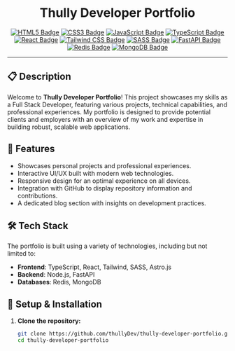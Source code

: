 <h1 align="center">Thully Developer Portfolio</h1>

<p align="center">
  <a href="#"><img src="https://img.shields.io/badge/HTML5-E34F26?style=for-the-badge&logo=html5&logoColor=white" alt="HTML5 Badge"/></a>
  <a href="#"><img src="https://img.shields.io/badge/CSS3-1572B6?style=for-the-badge&logo=css3&logoColor=white" alt="CSS3 Badge"/></a>
  <a href="#"><img src="https://img.shields.io/badge/JavaScript-F7DF1E?style=for-the-badge&logo=javascript&logoColor=black" alt="JavaScript Badge"/></a>
  <a href="#"><img src="https://img.shields.io/badge/TypeScript-007ACC?style=for-the-badge&logo=typescript&logoColor=white" alt="TypeScript Badge"/></a>
  <a href="#"><img src="https://img.shields.io/badge/React-61DAFB?style=for-the-badge&logo=react&logoColor=black" alt="React Badge"/></a>
  <a href="#"><img src="https://img.shields.io/badge/Tailwind_CSS-38B2AC?style=for-the-badge&logo=tailwind-css&logoColor=white" alt="Tailwind CSS Badge"/></a>
  <a href="#"><img src="https://img.shields.io/badge/SASS-CC6699?style=for-the-badge&logo=sass&logoColor=white" alt="SASS Badge"/></a>
  <a href="#"><img src="https://img.shields.io/badge/FastAPI-009688?style=for-the-badge&logo=fastapi&logoColor=white" alt="FastAPI Badge"/></a>
  <a href="#"><img src="https://img.shields.io/badge/Redis-DC382D?style=for-the-badge&logo=redis&logoColor=white" alt="Redis Badge"/></a>
  <a href="#"><img src="https://img.shields.io/badge/MongoDB-47A248?style=for-the-badge&logo=mongodb&logoColor=white" alt="MongoDB Badge"/></a>
</p>

---

## 📋 Description

Welcome to **Thully Developer Portfolio**! This project showcases my skills as a Full Stack Developer, featuring various projects, technical capabilities, and professional experiences. My portfolio is designed to provide potential clients and employers with an overview of my work and expertise in building robust, scalable web applications.

## 🚀 Features

- Showcases personal projects and professional experiences.
- Interactive UI/UX built with modern web technologies.
- Responsive design for an optimal experience on all devices.
- Integration with GitHub to display repository information and contributions.
- A dedicated blog section with insights on development practices.

## 🛠️ Tech Stack

The portfolio is built using a variety of technologies, including but not limited to:

- **Frontend**: TypeScript, React, Tailwind, SASS, Astro.js
- **Backend**: Node.js, FastAPI
- **Databases**: Redis, MongoDB

## 🔧 Setup & Installation

1. **Clone the repository:**

   ```bash
   git clone https://github.com/thullyDev/thully-developer-portfolio.git
   cd thully-developer-portfolio
